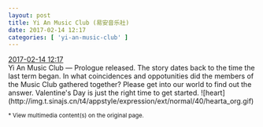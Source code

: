 ```yaml
---
layout: post
title: Yi An Music Club (易安音乐社)
date: 2017-02-14 12:17
categories: [ 'yi-an-music-club' ]
---
```


<div class="weibo-info">
  <a href="http://weibo.com/6094546964/EvtOT4vfV">2017-02-14 12:17</a>
</div>
Yi An Music Club — Prologue released. The story dates back to the time the last term began. In what coincidences and oppotunities did the members of the Music Club gathered together? Please get into our world to find out the answer. Valentine's Day is just the right time to get started. ![heart](http://img.t.sinajs.cn/t4/appstyle/expression/ext/normal/40/hearta_org.gif)

<!-- more -->

<small>* View multimedia content(s) on the original page.</small>
